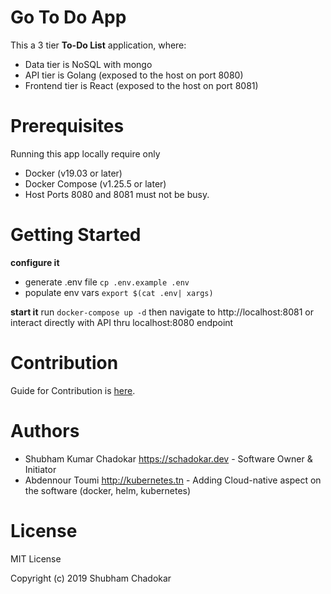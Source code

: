 # Go To Do App

This a 3 tier **To-Do List** application,  where: 

- Data tier is NoSQL with mongo
- API tier is Golang (exposed to the host on port 8080)
- Frontend tier is React (exposed to the host on port 8081)

# Prerequisites 

Running this app locally require only

- Docker (v19.03 or later)
- Docker Compose (v1.25.5 or later)
- Host Ports 8080 and 8081 must not be busy.

# Getting Started

**configure it**

- generate .env file `cp .env.example .env`
- populate env vars `export $(cat .env| xargs)`

**start it** run `docker-compose up -d`
then navigate to http://localhost:8081 
or interact directly with API thru localhost:8080 endpoint

# Contribution

Guide for Contribution is [here](./CONTRIBUTING.md).
# Authors 

- Shubham Kumar Chadokar <https://schadokar.dev> - Software Owner & Initiator
- Abdennour Toumi <http://kubernetes.tn> - Adding Cloud-native aspect on the software (docker, helm, kubernetes) 

# License

MIT License

Copyright (c) 2019 Shubham Chadokar
